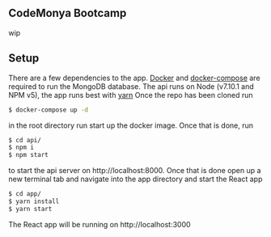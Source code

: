 ## CodeMonya Bootcamp

wip

## Setup

There are a few dependencies to the app. [Docker](https://www.docker.com/) and [docker-compose](https://docs.docker.com/compose/install/) are required to run the MongoDB database. The api runs on Node (v7.10.1 and NPM v5), the app runs best with [yarn](https://yarnpkg.com/en/docs/install)
Once the repo has been cloned run
```bash
$ docker-compose up -d
```
in the root directory run start up the docker image. Once that is done, run
```bash
$ cd api/
$ npm i
$ npm start
```
to start the api server on http://localhost:8000.
Once that is done open up a new terminal tab and navigate into the app directory and start the React app
```bash
$ cd app/
$ yarn install
$ yarn start
```
The React app will be running on http://localhost:3000

